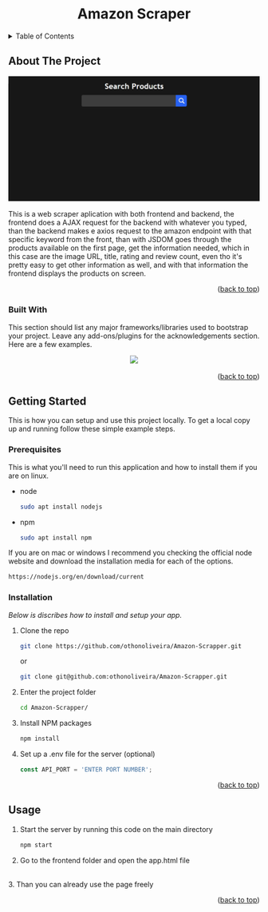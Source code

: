 <!-- PROJECT LOGO -->
<div align="center">
  <h1 align="center">Amazon Scraper</h1>
</div>
<a name="readme-top"></a>

<!-- TABLE OF CONTENTS -->
<details>
  <summary>Table of Contents</summary>
  <ol>
    <li>
      <a href="#about-the-project">About The Project</a>
      <ul>
        <li><a href="#built-with">Built With</a></li>
      </ul>
    </li>
    <li>
      <a href="#getting-started">Getting Started</a>
      <ul>
        <li><a href="#prerequisites">Prerequisites</a></li>
        <li><a href="#installation">Installation</a></li>
      </ul>
    </li>
    <li><a href="#usage">Usage</a></li>
    <li><a href="#roadmap">Roadmap</a></li>
    <li><a href="#contributing">Contributing</a></li>
    <li><a href="#license">License</a></li>
    <li><a href="#contact">Contact</a></li>
    <li><a href="#acknowledgments">Acknowledgments</a></li>
  </ol>
</details>



<!-- ABOUT THE PROJECT -->
## About The Project

<img  src="./images/app-page-image.png" />

This is a web scraper aplication with both frontend and backend, the frontend does a AJAX request for the backend with whatever you typed, than the backend makes e axios request to the amazon endpoint with that specific keyword from the front, than with JSDOM goes through the products available on the first page, get the information needed, which in this case are the image URL, title, rating and review count, even tho it's pretty easy to get other information as well, and with that information the frontend displays the products on screen.

<p align="right">(<a href="#readme-top">back to top</a>)</p>

### Built With

This section should list any major frameworks/libraries used to bootstrap your project. Leave any add-ons/plugins for the acknowledgements section. Here are a few examples.
<p align="center">
  <img  src="https://skillicons.dev/icons?i=nodejs,javascript,css,express,html" /><br>
</p>

<p align="right">(<a href="#readme-top">back to top</a>)</p>



<!-- GETTING STARTED -->
## Getting Started

This is how you can setup and use this project locally.
To get a local copy up and running follow these simple example steps.

### Prerequisites

This is what you'll need to run this application and how to install them if you are on linux.
* node
  ```sh
  sudo apt install nodejs
  ```

* npm
  ```sh
  sudo apt install npm
  ```

If you are on mac or windows I recommend you checking the official node website and download the installation media for each of the options.

  ```sh
  https://nodejs.org/en/download/current
  ```


### Installation

_Below is discribes how to install and setup your app._

1. Clone the repo
   ```sh
   git clone https://github.com/othonoliveira/Amazon-Scrapper.git
   ```
   or 
   ```sh
   git clone git@github.com:othonoliveira/Amazon-Scrapper.git
   ```

2. Enter the project folder
   ```sh
   cd Amazon-Scrapper/
   ```

3. Install NPM packages
   ```sh
   npm install
   ```
4. Set up a .env file for the server (optional)
   ```js
   const API_PORT = 'ENTER PORT NUMBER';
   ```

<p align="right">(<a href="#readme-top">back to top</a>)</p>



<!-- USAGE EXAMPLES -->
## Usage

1. Start the server by running this code on the main directory
   ```sh
   npm start
   ```

2. Go to the frontend folder and open the app.html file
<br>
3. Than you can already use the page freely

<p align="right">(<a href="#readme-top">back to top</a>)</p>

